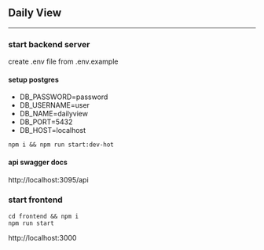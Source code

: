 ## Daily View

<hr />

### start backend server

create .env file from .env.example

#### setup postgres

- DB_PASSWORD=password
- DB_USERNAME=user
- DB_NAME=dailyview
- DB_PORT=5432
- DB_HOST=localhost

```
npm i && npm run start:dev-hot
```

#### api swagger docs

http://localhost:3095/api

### start frontend

```
cd frontend && npm i
npm run start
```

http://localhost:3000
